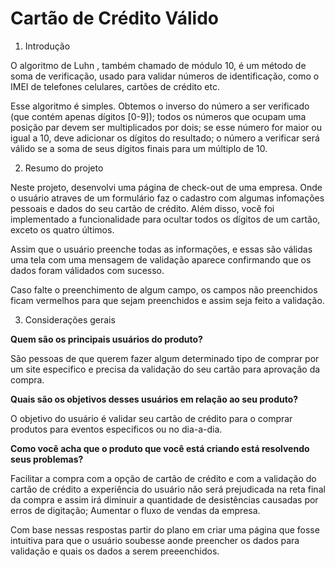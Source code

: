 # Cartão de Crédito Válido



1. Introdução

O algoritmo de Luhn , também chamado de módulo 10, é um método de soma de verificação, usado para validar números de identificação, como o IMEI de telefones celulares, cartões de crédito etc.

Esse algoritmo é simples. Obtemos o inverso do número a ser verificado (que contém apenas dígitos [0-9]); todos os números que ocupam uma posição par devem ser multiplicados por dois; se esse número for maior ou igual a 10, deve adicionar os dígitos do resultado; o número a verificar será válido se a soma de seus dígitos finais para um múltiplo de 10.


2. Resumo do projeto

Neste projeto, desenvolvi uma página de check-out de uma empresa. Onde o usuário atraves de um formulário faz o cadastro com algumas infomações pessoais e dados do seu cartão de crédito.
Além disso, você foi implementado a funcionalidade para ocultar todos os dígitos de um cartão, exceto os quatro últimos.

Assim que o usuário preenche todas as informações, e essas são válidas uma tela com uma mensagem de validação aparece confirmando que os dados foram válidados com sucesso.

Caso falte o preenchimento de algum campo, os campos não preenchidos ficam vermelhos para que sejam preenchidos e assim seja feito a validação.

3. Considerações gerais

**Quem são os principais usuários do produto?**

São pessoas de que querem fazer algum determinado tipo de comprar por um site especifico e precisa da validação do seu cartão para aprovação da compra.


**Quais são os objetivos desses usuários em relação ao seu produto?**

O objetivo do usuário é validar seu cartão de crédito para o comprar produtos para eventos especificos ou no dia-a-dia.



**Como você acha que o produto que você está criando está resolvendo seus problemas?**

Facilitar a compra com a opção de cartão de crédito e com a validação do cartão de crédito a experiência do usuário não será prejudicada na reta final da compra e assim irá diminuir a quantidade de desistências causadas por erros de digitação;
Aumentar o fluxo de vendas da empresa.

Com base nessas respostas partir do plano em criar uma página que fosse intuitiva para que o usuário soubesse aonde preencher os dados para validação e quais os dados a serem preeenchidos.